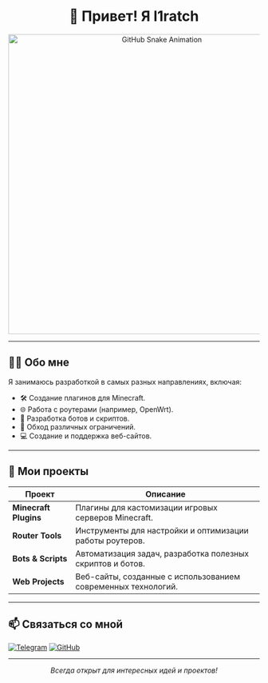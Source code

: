 <h1 align="center">👋 Привет! Я l1ratch </h1>

<p align="center">
  <img width="600" src="https://github.com/l1ratch/l1ratch/assets/github-snake.svg" alt="GitHub Snake Animation"/>
</p>

---

## 🧑‍💻 Обо мне

Я занимаюсь разработкой в самых разных направлениях, включая:
- 🛠 Создание плагинов для Minecraft.
- 🌐 Работа с роутерами (например, OpenWrt).
- 🤖 Разработка ботов и скриптов.
- 🔐 Обход различных ограничений.
- 💻 Создание и поддержка веб-сайтов.

---

## 🚀 Мои проекты

| Проект        | Описание                                                                 |
|---------------|--------------------------------------------------------------------------|
| **Minecraft Plugins** | Плагины для кастомизации игровых серверов Minecraft.                   |
| **Router Tools**      | Инструменты для настройки и оптимизации работы роутеров.             |
| **Bots & Scripts**    | Автоматизация задач, разработка полезных скриптов и ботов.           |
| **Web Projects**      | Веб-сайты, созданные с использованием современных технологий.        |

---

## 📫 Связаться со мной

[![Telegram](https://img.shields.io/badge/-Telegram-2CA5E0?style=flat&logo=telegram&logoColor=white)](https://t.me/l1ratch)
[![GitHub](https://img.shields.io/badge/-GitHub-333?style=flat&logo=github&logoColor=white)](https://github.com/l1ratch)

---

<p align="center">
  <i>Всегда открыт для интересных идей и проектов!</i>
</p>
